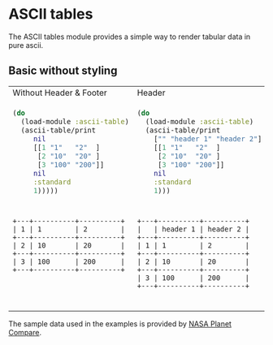 # ASCII tables


The ASCII tables module provides a simple way to render tabular data in pure ascii.


## Basic without styling

<table>
<tr>
<td>Without Header & Footer</td>
<td>Header</td>
<td>Header & Footer</td>
</tr>
<tr>
<td>

```clojure
(do
  (load-module :ascii-table)
  (ascii-table/print 
     nil 
     [[1 "1"   "2"  ] 
      [2 "10"  "20" ] 
      [3 "100" "200"]] 
     nil 
     :standard
     1)))))
``` 

</td>
<td>

```clojure
(do
  (load-module :ascii-table)
  (ascii-table/print 
    ["" "header 1" "header 2"] 
    [[1 "1"   "2"  ] 
     [2 "10"  "20" ] 
     [3 "100" "200"]] 
    nil
    :standard
    1)))
``` 

</td>
<td>

```clojure
(do
  (load-module :ascii-table)
  (ascii-table/print 
    ["" "header 1" "header 2"] 
    [[1 "1"   "2"  ] 
     [2 "10"  "20" ] 
     [3 "100" "200"]] 
    ["" "footer 1" "footer 3"] 
    :standard
    1)))
``` 

</td>
</tr>
<tr>
<td>

```
+---+----------+----------+
| 1 | 1        | 2        |
+---+----------+----------+
| 2 | 10       | 20       |
+---+----------+----------+
| 3 | 100      | 200      |
+---+----------+----------+




```

</td>
<td>

```
+---+----------+----------+
|   | header 1 | header 2 |
+---+----------+----------+
| 1 | 1        | 2        |
+---+----------+----------+
| 2 | 10       | 20       |
+---+----------+----------+
| 3 | 100      | 200      |
+---+----------+----------+


```

</td>
<td>

```
+---+----------+----------+
|   | header 1 | header 2 |
+---+----------+----------+
| 1 | 1        | 2        |
+---+----------+----------+
| 2 | 10       | 20       |
+---+----------+----------+
| 3 | 100      | 200      |
+---+----------+----------+
|   | footer 1 | footer 3 |
+---+----------+----------+
```

</td>
</tr>
</table>
    
























The sample data used in the examples is provided by [NASA Planet Compare](https://solarsystem.nasa.gov/planet-compare/).


